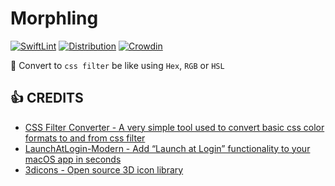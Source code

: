 # Morphling

[![SwiftLint](https://github.com/shensven/Morphling/actions/workflows/swiftlint.yml/badge.svg?branch=dev)](https://github.com/shensven/Morphling/actions/workflows/swiftlint.yml)
[![Distribution](https://github.com/shensven/Morphling/actions/workflows/distribution.yml/badge.svg?branch=main)](https://github.com/shensven/Morphling/actions/workflows/distribution.yml)
[![Crowdin](https://badges.crowdin.net/morphling/localized.svg)](https://crowdin.com/project/morphling)

🎨 Convert to `css filter` be like using `Hex`, `RGB` or `HSL`

## 👍 CREDITS

- [CSS Filter Converter - A very simple tool used to convert basic css color formats to and from css filter](https://github.com/electron-react-boilerplate/electron-react-boilerplate)
- [LaunchAtLogin-Modern - Add “Launch at Login” functionality to your macOS app in seconds](https://github.com/sindresorhus/LaunchAtLogin-Modern)
- [3dicons - Open source 3D icon library](https://3dicons.co/)
